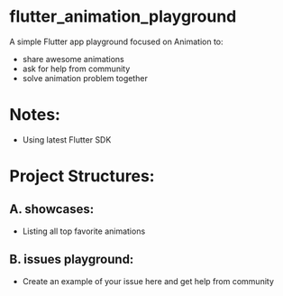 # flutter_animation_playground

A simple Flutter app playground focused on Animation to: 
- share awesome animations
- ask for help from community
- solve animation problem together

# Notes:
- Using latest Flutter SDK


# Project Structures:

## A. showcases:
  - Listing all top favorite animations

## B. issues playground:
  - Create an example of your issue here and get help from community